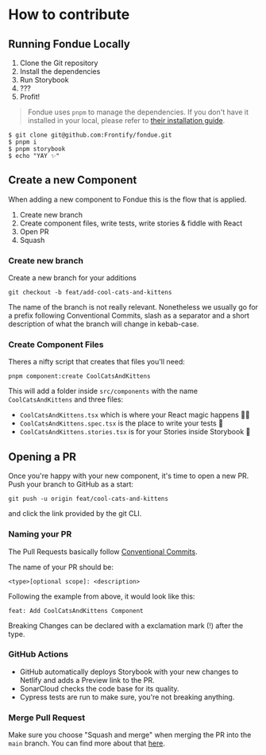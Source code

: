 # How to contribute

## Running Fondue Locally

1. Clone the Git repository
2. Install the dependencies
3. Run Storybook
4. ???
5. Profit!

> Fondue uses `pnpm` to manage the dependencies. If you don't have it installed in your local, please refer to [their installation guide](https://pnpm.io/installation).

```shell
$ git clone git@github.com:Frontify/fondue.git
$ pnpm i
$ pnpm storybook
$ echo "YAY ✨"
```

## Create a new Component

When adding a new component to Fondue this is the flow that is applied.

1. Create new branch
2. Create component files, write tests, write stories & fiddle with React
3. Open PR
4. Squash

### Create new branch

Create a new branch for your additions

```shell
git checkout -b feat/add-cool-cats-and-kittens
```

The name of the branch is not really relevant. Nonetheless we usually go for a prefix following Conventional Commits, slash as a separator and a short description of what the branch will change in kebab-case.

### Create Component Files

Theres a nifty script that creates that files you'll need:

```shell
pnpm component:create CoolCatsAndKittens
```

This will add a folder inside `src/components` with the name `CoolCatsAndKittens` and three files:

-   `CoolCatsAndKittens.tsx` which is where your React magic happens 🧙‍♀️
-   `CoolCatsAndKittens.spec.tsx` is the place to write your tests 🔬
-   `CoolCatsAndKittens.stories.tsx` is for your Stories inside Storybook 📄

## Opening a PR

Once you're happy with your new component, it's time to open a new PR. Push your branch to GitHub as a start:

```shell
git push -u origin feat/cool-cats-and-kittens
```

and click the link provided by the git CLI.

### Naming your PR

The Pull Requests basically follow [Conventional Commits](https://www.conventionalcommits.org/en/v1.0.0/).

The name of your PR should be:

```
<type>[optional scope]: <description>
```

Following the example from above, it would look like this:

```
feat: Add CoolCatsAndKittens Component
```

Breaking Changes can be declared with a exclamation mark (!) after the type.

### GitHub Actions

-   GitHub automatically deploys Storybook with your new changes to Netlify and adds a Preview link to the PR.
-   SonarCloud checks the code base for its quality.
-   Cypress tests are run to make sure, you're not breaking anything.

### Merge Pull Request

Make sure you choose "Squash and merge" when merging the PR into the `main` branch.
You can find more about that [here](https://docs.github.com/en/pull-requests/collaborating-with-pull-requests/incorporating-changes-from-a-pull-request/about-pull-request-merges).
